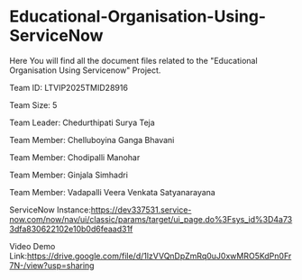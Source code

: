 # Educational-Organisation-Using-ServiceNow
Here You will find all the document files related to the "Educational Organisation Using Servicenow" Project.

Team ID: LTVIP2025TMID28916

Team Size: 5

Team Leader: Chedurthipati Surya Teja

Team Member: Chelluboyina Ganga Bhavani

Team Member: Chodipalli Manohar

Team Member: Ginjala Simhadri

Team Member: Vadapalli Veera Venkata Satyanarayana

ServiceNow Instance:https://dev337531.service-now.com/now/nav/ui/classic/params/target/ui_page.do%3Fsys_id%3D4a733dfa830622102e10b0d6feaad31f

Video Demo Link:https://drive.google.com/file/d/1lzVVQnDpZmRq0uJ0xwMRO5KdPn0Fr7N-/view?usp=sharing
